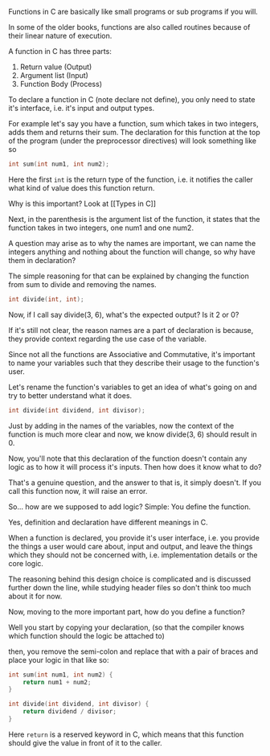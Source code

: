 Functions in C are basically like small programs or sub programs if you will.

In some of the older books, functions are also called routines because of their linear nature of execution.

A function in C has three parts:
1. Return value (Output)
2. Argument list (Input)
3. Function Body (Process)

To declare a function in C (note declare not define), you only need to state it's interface, i.e. it's input and output types.

For example let's say you have a function, sum which takes in two integers, adds them and returns their sum. The declaration for this function at the top of the program (under the preprocessor directives) will look something like so

```C
int sum(int num1, int num2);
```

Here the first `int` is the return type of the function, i.e. it notifies the caller what kind of value does this function return. 

Why is this important? Look at [[Types in C]]

Next, in the parenthesis is the argument list of the function, it states that the function takes in two integers, one num1 and one num2.

A question may arise as to why the names are important, we can name the integers anything and nothing about the function will change, so why have them in declaration?

The simple reasoning for that can be explained by changing the function from sum to divide and removing the names.

```C
int divide(int, int);
```

Now, if I call say divide(3, 6), what's the expected output? Is it 2 or 0? 

If it's still not clear, the reason names are a part of declaration is because, they provide context regarding the use case of the variable.

Since not all the functions are Associative and Commutative, it's important to name your variables such that they describe their usage to the function's user.

Let's rename the function's variables to get an idea of what's going on and try to better understand what it does.

```C
int divide(int dividend, int divisor);
```

Just by adding in the names of the variables, now the context of the function is much more clear and now, we know divide(3, 6) should result in 0.

Now, you'll note that this declaration of the function doesn't contain any logic as to how it will process it's inputs. Then how does it know what to do? 

That's a genuine question, and the answer to that is, it simply doesn't.
If you call this function now, it will raise an error. 

So... how are we supposed to add logic? Simple:
You define the function. 

Yes, definition and declaration have different meanings in C.

When a function is declared, you provide it's user interface, i.e. you provide the things a user would care about, input and output, and leave the things which they should not be concerned with, i.e. implementation details or the core logic.

The reasoning behind this design choice is complicated and is discussed further down the line, while studying header files so don't think too much about it for now.

Now, moving to the more important part, how do you define a function?

Well you start by copying your declaration, (so that the compiler knows which function should the logic be attached to)

then, you remove the semi-colon and replace that with a pair of braces and place your logic in that like so:

```C
int sum(int num1, int num2) {
	return num1 + num2;
}

int divide(int dividend, int divisor) {
	return dividend / divisor;
}
``` 

Here `return` is a reserved keyword in C, which means that this function should give the value in front of it to the caller.